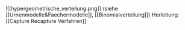![[hypergeometrische_verteilung.png]]
(siehe [[Urnenmodelle&Faechermodelle]], [[Binomialverteilung]])
Herleitung: [[Capture Recapture Verfahren]]